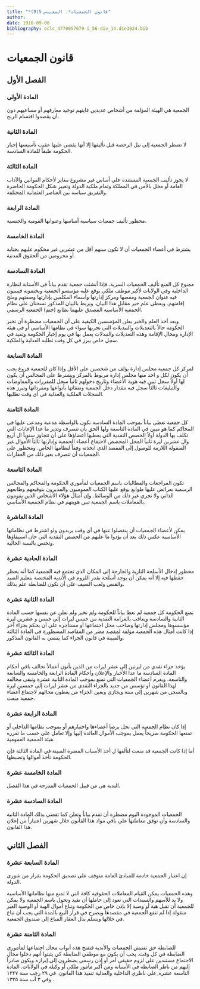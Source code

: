 ```yaml
---
title: "*قانون الجمعيات*. المقتبس 5(9)"
author: 
date: 1910-09-06
bibliography: oclc_4770057679-i_56-div_14.d1e3024.bib
---
```




#  قانون الجمعيات 



##  الفصل الأول 



###  المادة الأولى 


 الجمعية هي الهيئة المؤلفة من أشخاص عديدين غايتهم توحيد معارفهم أو مساعيهم دون أن يقصدوا اقتسام الربح. 


###  المادة الثانية 


 لا تضطر الجمعية إلى نيل الرخصة قبل تأليفها إلا أنها يقضى عليها عقيب تأسيسها إخبار الحكومة طبقاً للمادة السادسة. 


###  المادة الثالثة 


 لا يجوز تأليف الجمعية المستندة على أساس غير مشروع مغاير لأحكام القوانين والآداب العامة أو مخل بالأمن في المملكة وتمام ملكية الدولة وتغيير شكل الحكومة الحاضرة والتفريق سياسة بين العناصر العثمانية المختلفة. 


###  المادة الرابعة 


 محظور تأليف جمعيات سياسية أساسها وعنوانها القومية والجنسية. 


###  المادة الخامسة 


 يشترط في أعضاء الجمعيات أن لا تكون سنهم أقل من  عشرين  غير محكوم عليهم بجناية أو محرومين من الحقوق المدنية. 


###  المادة السادسة 


 ممنوع كل المنع تأليف الجمعيات السرية. فإذا أنشئت جمعية تقدم بياناً في الأستانة لنظارة الداخلية وفي الولايات لأكبر موظف ملكي يوقع عليه مؤسسو الجمعية ويختمونه فيبينون فيه عنوان الجمعية ومقصها ومركز إدارتها وأسماء   المكلفين بإدارتها وصفتهم وملح إقامتهم. ويعطى علم خبر مقابل هذا البيان. ويربط بالبيان المذكور نسختان على نظام الجمعية الأساسية المصدق عليهما بطابع (ختم) الجمعية الرسمي. 

 وبعد أخذ العلم والخبر يعلن المؤسسين الكيفية على أن الجمعيات مضطرة أن تخبر الحكومة حالاً بالتعديلات والتبديلات التي تجريها سواء في نظامها الأساسي أو في هيئة الإدارة ومحال الإقامة وهذه التعديلات والتبدلات يعمل بها في يوم إخبار الحكومة وتقيد في سجل خاص يبرز في كل وقت تطلبه العدلية والملكية. 


###  المادة السابعة 


 لمركز كل جمعية مجلس إدارة يؤلف من شخصين على الأقل وإذا كان للجمعية فروع يجب أن يكون لكل و  احد  منها مجلس إدارة مربوط بالمركز ويشترط على المجالس أن يكون لها أولاً سجل تبين فيه هوية الأعضاء وتاريخ دخولهم ثانياً سجل للمقررات والمفاوضات والتبليغات ثالثاً سجل فيه مقدار دخل الجمعية ونفقاتها بأنواعها   ومفرداتها وتبرز هذه السجلات الملكية والعدلية في أي وقت تطلبها. 


###  المادة الثامنة 


 كل جمعية تعطي بياناً بموجب المادة السادسة تكون بالواسطة مدعية ومدعى عليها في المحاكم كما هو مبين في المادة التاسعة ولها الحق بأن تنصرف وتدير ما عدا الإعانات التي تكلف بها الدولة أولاً الحصص النقدية التي يعطيها أعضاؤها على أن تتجاوز سنوياً ال  أربع  وال  عشرين  ليرة ثانياً المحل المخصص لاجتماع أعضاء الجمعية وإدارتها ثالثاً الأموال غير المنقولة اللازمة للوصول إلى المقصد الذي اتخذته وفقاً لنظامها الخاص. ومحظور على الجمعيات أن تتصرف بغير ذلك من العقارات. 


###  المادة التاسعة 


 تكون المراجعات والمطالبات باسم الجمعيات لمأموري الحكومة والمحاكم والمجالس الرسمية بعرائض عليها طوابع يوقع عليها الكتاب العموميون والمديرون بتوقيعهم وطابعهم الذاتي ولا تجري غير ذلك من الوسائط. وإن أمثال هؤلاء الأشخاص الذين يقومون بالمعاملات باسم الجمعية تبين هويتهم في نظام الجمعية الأساسي. 


###  المادة العاشرة 


 يمكن لأعضاء الجمعيات أن ينفصلوا عنها في أي وقت يريدون ولو اشترط في نظاماتها الأساسية عكس ذلك بعد أن يؤدوا ما عليهم من الحصص النقدية التي حان استيفاؤها وتختص بالسنة الحالية. 


###  المادة الحادية عشرة 


 محظور إدخال الأسلحة النارية والجارحة إلى المكان الذي تجتمع فيه الجمعية كما أنه يحظر حفظها فيه إلا أنه يمكن أن يوجد أسلحة بقدر   اللزوم في الأندية المختصة بتعليم الصيد والقنص ولعب السيف على أن تكون للضابطة علم بذلك. 


###  المادة الثانية عشرة 


 تمنع الحكومة كل جمعية لم تعط بياناً للحكومة ولم تخبر ولم تعلن عن نفسها حسب المادة الثانية والسادسة ويعاقب بالغرامة النقدية من  خمس  ليرات إلى  خمس  و  عشرين  ليرة مؤسسوها ومجلس إدارتها وصاحب محل اجتماعها أو مستأجره على أن يحكم بجزاء آخر إذا كانت أمثال هذه الجمعية مؤلفة لمقصد مضر من المقاصد المسطورة في المادة الثالثة والمبينة في  قانون الجزاء  كما يقضي به القانون المذكور. 


###  المادة الثالثة عشرة 


 يؤخذ جزاء نقدي من ليرتين إلى  عشر  ليرات من الذين يأتون أعمالاً تخالف باقي أحكام المادة السادسة ما عدا الأخبار والإعلان وأحكام المادة الرابعة والخامسة والسابعة والتاسعة. ويغرم أعضاء الجمعيات التي تمنع بموجب المادة الثانية  عشرة  وتبقى   مخالفة لهذا القانون أو تؤسس من جديد بالجزاء النقدي من  عشر  ليرات إلى  خمسين  ليرة وبالسجن من شهرين إلى سنة ويجازى وبعين الجزاء من يعطون محالهم لاجتماع أعضاء جمعية منعت. 


###  المادة الرابعة عشرة 


 إذا كان نظام الجمعية التي تحل برضا أعضاءها واختيارهم أو بموجب نظامها الداخلي أو تمنعها الحكومة صريحاً يعمل بموجب الأموال العائدة إليها وإلا تعامل على حسب ما تقرره هيئة الجمعية العمومية. 

 أما إذا كانت الجمعية قد منعت لتألفها ل  أحد  الأسباب المضرة المبينة في المادة الثالثة فإن الحكومة تأخذ أموالها وتضبطها. 


###  المادة الخامسة عشرة 


 الندية هي من قبيل الجمعيات المدرجة في هذا الفصل. 


###  المادة السادسة عشرة 


 الجمعيات الموجودة اليوم مضطرة أن تقدم بياناً وتعلن كما تقضي بذلك المادة الثانية والسادسة وأن توفق معاملتها على باقي مواد هذا القانون خلال شهرين اعتباراً من إعلان هذا القانون. 


##  الفصل الثاني 



###  المادة السابعة عشرة 


 إن اعتبار الجمعية خادمة للمبادئ العامة متوقف على تصديق الحكومة بقرار من شورى الدولة. 

 وهذه الجمعيات يمكن القيام المعاملات الحقوقية كافة التي لا تمنع منها نظاماتها الأساسية ولا بد للأسهم والسندات التي تعود إلى حاملها أن تقيد وتحول باسم الجمعية   ولا يمكن للجمعية أن تقبل هبة أو وصية إلا بإذن خاص من الحكومة وتباع أموال الهبة أو الوصية الغير منقولة إذا لم تنفع الجمعية في مقصدها ويصرح في قرار البيع بالمدة التي يجب أن تباع في خلالها ويسلم بدل العقار المباع إلى صندوق الجمعية. 


###  المادة الثامنة عشرة 


 للضابطة حق تفتيش الجمعيات والأندية فتفتح هذه أبواب محال اجتماعها لمأموري الضابطة في كل وقت. يجب أن يكون مع موظفي الضابطة كي يثبتوا أنهم دخلوا محال الاجتماع مستندين على لزوم حقيقي أمر أو إذن رسمي يضطرون إلى إبرازه ويكون صادراً إليهم من ناظر الضابطة في الأستانة ومن أكبر مأمور ملكي أو وكيله في الولايات.   المادة التاسعة عشرة_على ناظري الداخلية والعدلية تنفيذ هذا القانون. 
 في  ٢٩  رجب سنة  ١٣٢٧  وفي  ٣  آب سنة  ١٣٢٥  . 